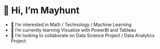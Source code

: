 # 👋 Hi, I’m Mayhunt
- 👀 I’m interested in Math / Technology / Machine Learning
- 🌱 I’m currently learning Visualize with PowerBI and Tableau
- 💞️ I’m looking to collaborate on Data Science Project / Data Analytics Project

<!---
Mayhunt/Mayhunt is a ✨ special ✨ repository because its `README.md` (this file) appears on your GitHub profile.
You can click the Preview link to take a look at your changes.
--->
